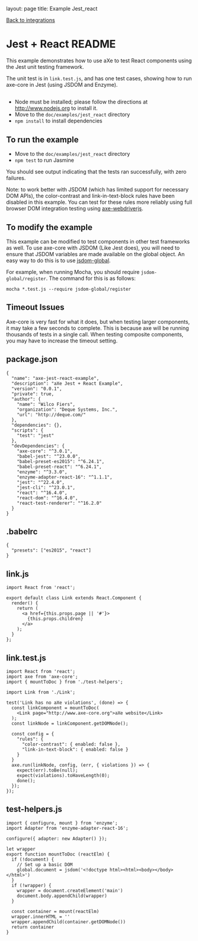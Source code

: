 
layout: page
title: Example Jest_react

[Back to integrations](/examples/)

# Jest + React README #

This example demonstrates how to use aXe to test React components using the 
Jest unit testing framework.

The unit test is in `link.test.js`, and has one test cases, showing how to run
axe-core in Jest (using JSDOM and Enzyme).

##

* Node must be installed; please follow the directions at http://www.nodejs.org
  to install it.
* Move to the `doc/examples/jest_react` directory
* `npm install` to install dependencies

## To run the example ##

* Move to the `doc/examples/jest_react` directory
* `npm test` to run Jasmine

You should see output indicating that the tests ran successfully, with zero
failures. 

Note: to work better with JSDOM (which has limited support for necessary DOM APIs),
the color-contrast and link-in-text-block rules have been disabled in this example.
You can test for these rules more reliably using full browser DOM integration
testing using [axe-webdriverjs](https://github.com/dequelabs/axe-webdriverjs).

## To modify the example ##

This example can be modified to test components in other test frameworks as well. To use axe-core with JSDOM (Like Jest does), you will need to ensure that JSDOM variables are made available on the global object. An easy way to do this is to use [jsdom-global](https://github.com/rstacruz/jsdom-global).

For example, when running Mocha, you should require `jsdom-global/register`. The command for this is as follows:

```shell
mocha *.test.js --require jsdom-global/register
```

## Timeout Issues ##

Axe-core is very fast for what it does, but when testing larger components, it may take a few seconds to complete. This is because axe will be running thousands of tests in a single call. When testing composite components, you may have to increase the timeout setting.


## package.json
```js:
{
  "name": "axe-jest-react-example",
  "description": "aXe Jest + React Example",
  "version": "0.0.1",
  "private": true,
  "author": {
    "name": "Wilco Fiers",
    "organization": "Deque Systems, Inc.",
    "url": "http://deque.com/"
  },
  "dependencies": {},
  "scripts": {
    "test": "jest"
  },
  "devDependencies": {
    "axe-core": "^3.0.1",
    "babel-jest": "^23.0.0",
    "babel-preset-es2015": "^6.24.1",
    "babel-preset-react": "^6.24.1",
    "enzyme": "^3.3.0",
    "enzyme-adapter-react-16": "^1.1.1",
    "jest": "^22.4.0",
    "jest-cli": "^23.0.1",
    "react": "^16.4.0",
    "react-dom": "^16.4.0",
    "react-test-renderer": "^16.2.0"
  }
}

```

## .babelrc
```:
{
  "presets": ["es2015", "react"]
}
```

## link.js
```js:
import React from 'react';

export default class Link extends React.Component {
  render() {
    return (
      <a href={this.props.page || '#'}>
        {this.props.children}
      </a>
    );
  }
};

```

## link.test.js
```js:
import React from 'react';
import axe from 'axe-core';
import { mountToDoc } from './test-helpers';

import Link from './Link';

test('Link has no aXe violations', (done) => {
  const linkComponent = mountToDoc(
    <Link page="http://www.axe-core.org">aXe website</Link>
  );
  const linkNode = linkComponent.getDOMNode();

  const config = {
    "rules": {
      "color-contrast": { enabled: false },
      "link-in-text-block": { enabled: false }
    }
  }
  axe.run(linkNode, config, (err, { violations }) => {
    expect(err).toBe(null);
    expect(violations).toHaveLength(0);
    done();
  });
});

```

## test-helpers.js
```js:
import { configure, mount } from 'enzyme';
import Adapter from 'enzyme-adapter-react-16';

configure({ adapter: new Adapter() });

let wrapper
export function mountToDoc (reactElm) {
  if (!document) {
    // Set up a basic DOM
    global.document = jsdom('<!doctype html><html><body></body></html>')
  }
  if (!wrapper) {
    wrapper = document.createElement('main')
    document.body.appendChild(wrapper)
  }

  const container = mount(reactElm)
  wrapper.innerHTML = ''
  wrapper.appendChild(container.getDOMNode())
  return container
}

```

